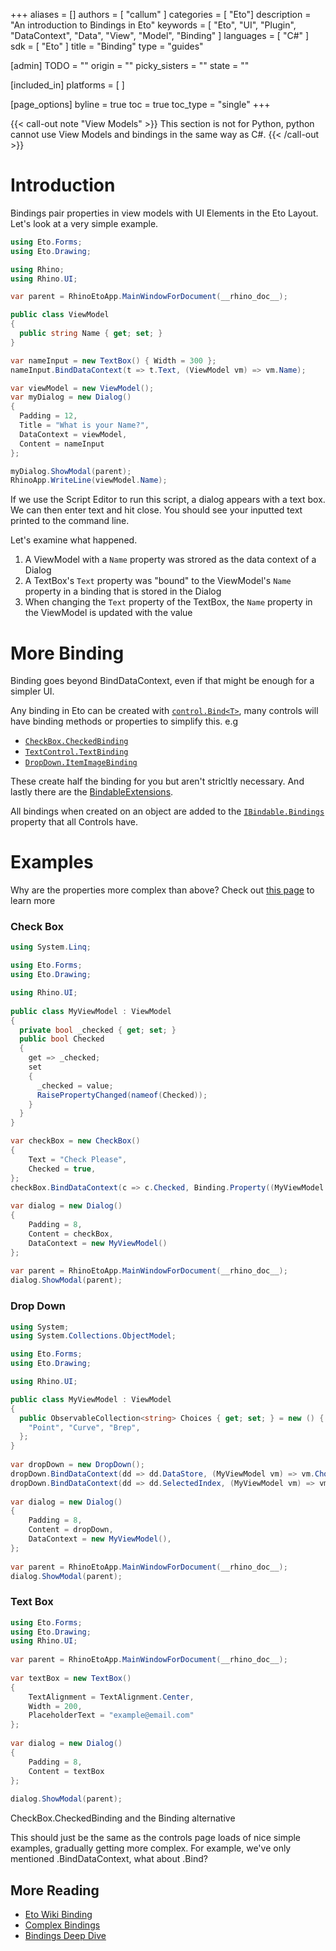 +++
aliases = []
authors = [ "callum" ]
categories = [ "Eto"]
description = "An introduction to Bindings in Eto"
keywords = [ "Eto", "UI", "Plugin", "DataContext", "Data", "View", "Model", "Binding" ]
languages = [ "C#" ]
sdk = [ "Eto" ]
title = "Binding"
type = "guides"

[admin]
TODO = ""
origin = ""
picky_sisters = ""
state = ""

[included_in]
platforms = [ ]

[page_options]
byline = true
toc = true
toc_type = "single"
+++

{{< call-out note "View Models" >}}
  This section is not for Python, python cannot use View Models and bindings in the same way as C#.
{{< /call-out >}}

# Introduction
Bindings pair properties in view models with UI Elements in the Eto Layout.
Let's look at a very simple example.

``` cs
using Eto.Forms;
using Eto.Drawing;

using Rhino;
using Rhino.UI;

var parent = RhinoEtoApp.MainWindowForDocument(__rhino_doc__);

public class ViewModel
{
  public string Name { get; set; }
}

var nameInput = new TextBox() { Width = 300 };
nameInput.BindDataContext(t => t.Text, (ViewModel vm) => vm.Name);

var viewModel = new ViewModel();
var myDialog = new Dialog()
{
  Padding = 12,
  Title = "What is your Name?",
  DataContext = viewModel,
  Content = nameInput
};

myDialog.ShowModal(parent);
RhinoApp.WriteLine(viewModel.Name);
```

If we use the Script Editor to run this script, a dialog appears with a text box. We can then enter text and hit close. You should see your inputted text printed to the command line.

Let's examine what happened.
1. A ViewModel with a `Name` property was strored as the data context of a Dialog
1. A TextBox's `Text` property was "bound" to the ViewModel's `Name` property in a binding that is stored in the Dialog
1. When changing the `Text` property of the TextBox, the `Name` property in the ViewModel is updated with the value

# More Binding
Binding goes beyond BindDataContext, even if that might be enough for a simpler UI.

Any binding in Eto can be created with [`control.Bind<T>`](http://pages.picoe.ca/docs/api/html/Methods_T_Eto_Forms_IBindable.htm), many controls will have binding methods or properties to simplify this.
e.g

- [`CheckBox.CheckedBinding`](http://pages.picoe.ca/docs/api/html/P_Eto_Forms_CheckBox_CheckedBinding.htm)
- [`TextControl.TextBinding`](http://pages.picoe.ca/docs/api/html/P_Eto_Forms_TextControl_TextBinding.htm)
- [`DropDown.ItemImageBinding`](http://pages.picoe.ca/docs/api/html/P_Eto_Forms_DropDown_ItemImageBinding.htm)

These create half the binding for you but aren't stricltly necessary. And lastly there are the [BindableExtensions](http://pages.picoe.ca/docs/api/html/Methods_T_Eto_Forms_BindableExtensions.htm).

All bindings when created on an object are added to the [`IBindable.Bindings`](http://pages.picoe.ca/docs/api/html/P_Eto_Forms_IBindable_Bindings.htm) property that all Controls have.


# Examples
Why are the properties more complex than above? Check out [this page](../bindings-explained/) to learn more


### Check Box

``` cs
using System.Linq;

using Eto.Forms;
using Eto.Drawing;

using Rhino.UI;
 
public class MyViewModel : ViewModel
{
  private bool _checked { get; set; }
  public bool Checked
  {
    get => _checked;
    set
    {
      _checked = value;
      RaisePropertyChanged(nameof(Checked));
    }
  }
}

var checkBox = new CheckBox()
{
    Text = "Check Please",
    Checked = true,
};
checkBox.BindDataContext(c => c.Checked, Binding.Property((MyViewModel vm) => vm.Checked).ToBool(true, false));
 
var dialog = new Dialog()
{
    Padding = 8,
    Content = checkBox,
    DataContext = new MyViewModel()
};
 
var parent = RhinoEtoApp.MainWindowForDocument(__rhino_doc__);
dialog.ShowModal(parent);
```

### Drop Down

``` cs
using System;
using System.Collections.ObjectModel;

using Eto.Forms;
using Eto.Drawing;

using Rhino.UI; 

public class MyViewModel : ViewModel
{
  public ObservableCollection<string> Choices { get; set; } = new () {
    "Point", "Curve", "Brep",
  };
}
 
var dropDown = new DropDown();
dropDown.BindDataContext(dd => dd.DataStore, (MyViewModel vm) => vm.Choices);
dropDown.BindDataContext(dd => dd.SelectedIndex, (MyViewModel vm) => vm.SelectedIndex);
 
var dialog = new Dialog()
{
    Padding = 8,
    Content = dropDown,
    DataContext = new MyViewModel(),
};
 
var parent = RhinoEtoApp.MainWindowForDocument(__rhino_doc__);
dialog.ShowModal(parent);
```

### Text Box

``` cs
using Eto.Forms;
using Eto.Drawing;
using Rhino.UI;
 
var parent = RhinoEtoApp.MainWindowForDocument(__rhino_doc__);
 
var textBox = new TextBox()
{
    TextAlignment = TextAlignment.Center,
    Width = 200,
    PlaceholderText = "example@email.com"
};
 
var dialog = new Dialog()
{
    Padding = 8,
    Content = textBox
};
 
dialog.ShowModal(parent);
```


CheckBox.CheckedBinding and the Binding alternative

This should just be the same as the controls page loads of nice simple examples, gradually getting more complex.
For example, we've only mentioned .BindDataContext, what about .Bind?



## More Reading
- [Eto Wiki Binding](https://github.com/picoe/Eto/wiki/Data-Binding)
- [Complex Bindings](../complex-bindings)
- [Bindings Deep Dive ](../bindings-explained)